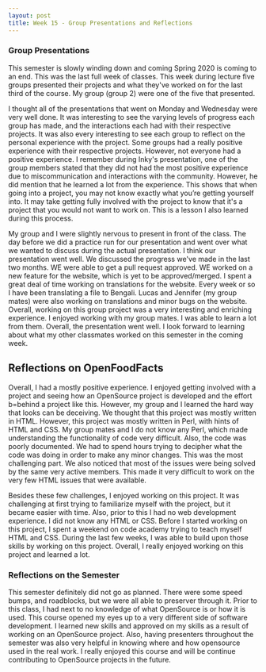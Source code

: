 ```yaml
---
layout: post
title: Week 15 - Group Presentations and Reflections
---
```


### Group Presentations
This semester is slowly winding down and coming Spring 2020 is coming to an end. This was the last full week of classes. This week during lecture five groups presented their projects and what they've worked on for the last third of the course. My group (group 2) were one of the five that presented.

I thought all of the presentations that went on Monday and Wednesday were very well done. It was interesting to see the varying levels of progress each group has made, and the interactions each had with their respective projects. It was also every interesting to see each group to reflect on the personal experience with the project. Some groups had a really positive experience with their respective projects. However, not everyone had a positive experience. I remember during Inky's presentation, one of the group members stated that they did not had the most positive experience due to miscommunication and interactions with the community. However, he did mention that he learned a lot from the experience. This shows that when going into a project, you may not know exactly what you’re getting yourself into. It may take getting fully involved with the project to know that it's a project that you would not want to work on. This is a lesson I also learned during this process.

My group and I were slightly nervous to present in front of the class. The day before we did a practice run for our presentation and went over what we wanted to discuss during the actual presentation. I think our presentation went well. We discussed the progress we've made in the last two months. WE were able to get a pull request approved. WE worked on a new feature for the website, which is yet to be approved/merged. I spent a great deal of time working on translations for the website. Every week or so I have been translating a file to Bengali. Lucas and Jennifer (my group mates) were also working on translations and minor bugs on the website. Overall, working on this group project was a very interesting and enriching experience. I enjoyed working with my group mates. I was able to learn a lot from them. Overall, the presentation went well. I look forward to learning about what my other classmates worked on this semester in the coming week.

## Reflections on OpenFoodFacts
Overall, I had a mostly positive experience. I enjoyed getting involved with a project and seeing how an OpenSource project is developed and the effort b=behind a project like this. However, my group and I learned the hard way that looks can be deceiving. We thought that this project was mostly written in HTML. However, this project was mostly written in Perl, with hints of HTML and CSS. My group mates and I do not know any Perl, which made understanding the functionality of code very difficult. Also, the code was poorly documented. We had to spend hours trying to decipher what the code was doing in order to make any minor changes. This was the most challenging part. We also noticed that most of the issues were being solved by the same very active members. This made it very difficult to work on the very few HTML issues that were available. 

Besides these few challenges, I enjoyed working on this project. It was challenging at first trying to familiarize myself with the project, but it became easier with time. Also, prior to this I had no web development experience. I did not know any HTML or CSS. Before I started working on this project, I spent a weekend on code academy trying to teach myself HTML and CSS. During the last few weeks, I was able to build upon those skills by working on this project. Overall, I really enjoyed working on this project and learned a lot.

### Reflections on the Semester
This semester definitely did not go as planned. There were some speed bumps, and roadblocks, but we were all able to preserver through it. Prior to this class, I had next to no knowledge of what OpenSource is or how it is used. This course opened my eyes up to a very different side of software development. I learned new skills and approved on my skills as a result of working on an OpenSource project. Also, having presenters throughout the semester was also very helpful in knowing where and how opensource used in the real work. I really enjoyed this course and will be continue contributing to OpenSource projects in the future.
